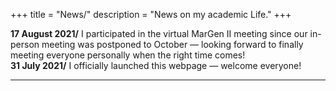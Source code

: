 +++
title = "News/"
description = "News on my academic Life."
+++

**17 August 2021/** I participated in the virtual MarGen II meeting since our in-person meeting was postponed to October — looking forward to finally meeting everyone personally when the right time comes!  
**31 July 2021/** I officially launched this webpage — welcome everyone!  
***